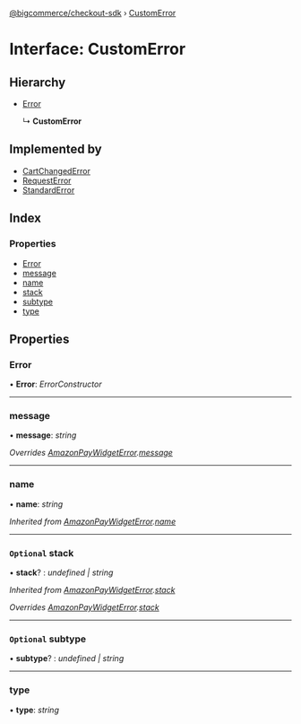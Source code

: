 [@bigcommerce/checkout-sdk](../README.md) › [CustomError](customerror.md)

# Interface: CustomError

## Hierarchy

* [Error](amazonpaywidgeterror.md#error)

  ↳ **CustomError**

## Implemented by

* [CartChangedError](../classes/cartchangederror.md)
* [RequestError](../classes/requesterror.md)
* [StandardError](../classes/standarderror.md)

## Index

### Properties

* [Error](customerror.md#error)
* [message](customerror.md#message)
* [name](customerror.md#name)
* [stack](customerror.md#optional-stack)
* [subtype](customerror.md#optional-subtype)
* [type](customerror.md#type)

## Properties

###  Error

• **Error**: *ErrorConstructor*

___

###  message

• **message**: *string*

*Overrides [AmazonPayWidgetError](amazonpaywidgeterror.md).[message](amazonpaywidgeterror.md#message)*

___

###  name

• **name**: *string*

*Inherited from [AmazonPayWidgetError](amazonpaywidgeterror.md).[name](amazonpaywidgeterror.md#name)*

___

### `Optional` stack

• **stack**? : *undefined | string*

*Inherited from [AmazonPayWidgetError](amazonpaywidgeterror.md).[stack](amazonpaywidgeterror.md#optional-stack)*

*Overrides [AmazonPayWidgetError](amazonpaywidgeterror.md).[stack](amazonpaywidgeterror.md#optional-stack)*

___

### `Optional` subtype

• **subtype**? : *undefined | string*

___

###  type

• **type**: *string*
